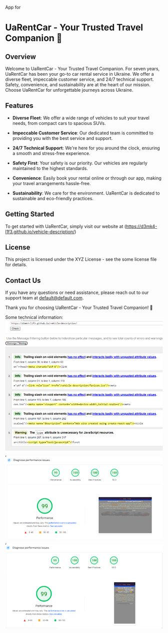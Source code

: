 App for

# UaRentCar - Your Trusted Travel Companion 🚗

## Overview

Welcome to UaRentCar - Your Trusted Travel Companion. For seven years, UaRentCar
has been your go-to car rental service in Ukraine. We offer a diverse fleet,
impeccable customer service, and 24/7 technical support. Safety, convenience,
and sustainability are at the heart of our mission. Choose UaRentCar for
unforgettable journeys across Ukraine.

## Features

- **Diverse Fleet**: We offer a wide range of vehicles to suit your travel
  needs, from compact cars to spacious SUVs.

- **Impeccable Customer Service**: Our dedicated team is committed to providing
  you with the best service and support.

- **24/7 Technical Support**: We're here for you around the clock, ensuring a
  smooth and stress-free experience.

- **Safety First**: Your safety is our priority. Our vehicles are regularly
  maintained to the highest standards.

- **Convenience**: Easily book your rental online or through our app, making
  your travel arrangements hassle-free.

- **Sustainability**: We care for the environment. UaRentCar is dedicated to
  sustainable and eco-friendly practices.

## Getting Started

To get started with UaRentCar, simply visit our website at
(https://d3mk4-l1f3.github.io/vehicle-description/)

## License

This project is licensed under the XYZ License - see the some license file for
details.

## Contact Us

If you have any questions or need assistance, please reach out to our support
team at default@default.com.

Thank you for choosing UaRentCar - Your Trusted Travel Companion! 🚗

Some technical information: ![Checked by w3validator ](./assets/Walidator.png),
![PageSpeed on desktop](./assets/desktop%20pagespeed.png),
![PageSpeed on smaller platform starts from 320px of screen size](./assets/mobile%20pagespeed.png)
